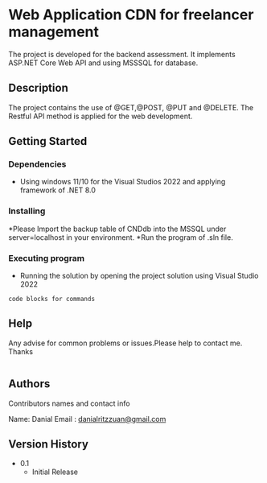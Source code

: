 # Web Application CDN for freelancer management

The project is developed for the backend assessment. It implements ASP.NET Core Web API and using MSSSQL for database.

## Description

The project contains the use of @GET,@POST, @PUT and @DELETE. The Restful API method is applied for the web development.

## Getting Started

### Dependencies

* Using windows 11/10 for the Visual Studios 2022 and applying framework of .NET 8.0 

### Installing

*Please Import the backup table of CNDdb into the MSSQL under server=localhost in your environment.
*Run the program of .sln file.

### Executing program

* Running the solution by opening the project solution using Visual Studio 2022
```
code blocks for commands
```

## Help

Any advise for common problems or issues.Please help to contact me. Thanks
```

```

## Authors

Contributors names and contact info

Name: Danial
Email : danialritzzuan@gmail.com

## Version History

* 0.1
    * Initial Release

